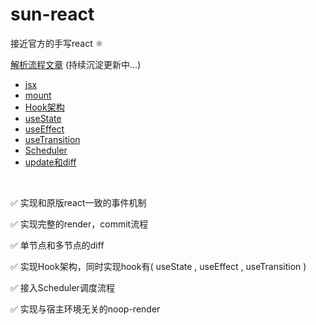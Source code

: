 # sun-react

接近官方的手写react ⚛️

[解析流程文章](./article/) (持续沉淀更新中...)

- [jsx](./article/jsx.md)
- [mount](./article/mount.md)
- [Hook架构](./article/Hook-infra.md)
- [useState](./article/useState.md)
- [useEffect](./article/useEffect.md)
- [useTransition](./article/useTransition.md)
- [Scheduler](./article/Scheduler.md)
- [update和diff](./article/update_diff.md)
  
<br>

✅ 实现和原版react一致的事件机制

✅ 实现完整的render，commit流程

✅ 单节点和多节点的diff

✅ 实现Hook架构，同时实现hook有( useState , useEffect , useTransition )

✅ 接入Scheduler调度流程

✅ 实现与宿主环境无关的noop-render